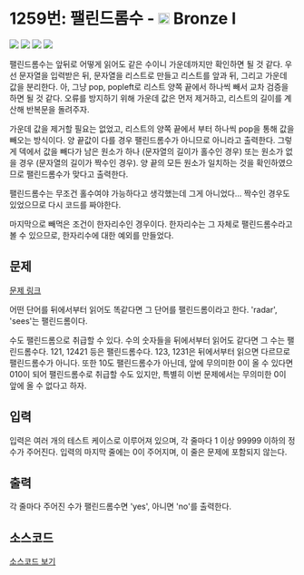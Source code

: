 # 1259번: 팰린드롬수 - <img src="https://static.solved.ac/tier_small/5.svg" style="height:20px" /> Bronze I

<!-- performance -->

![](https://img.shields.io/badge/Python-3670A0?style=flat-square&logo=python&logoColor=white) ![](https://img.shields.io/badge/BOJ-Passed-Success?style=flat-square) ![](https://img.shields.io/badge/Memory_Usage-34906KB-informational?style=flat-square) ![](https://img.shields.io/badge/Time_Spend-72ms-informational?style=flat-square)

팰린드롬수는 앞뒤로 어떻게 읽어도 같은 수이니 가운데까지만 확인하면 될 것 같다.
우선 문자열을 입력받은 뒤, 문자열을 리스트로 만들고 리스트를 앞과 뒤, 그리고 가운데 값을 분리한다.
아, 그냥 pop, popleft로 리스트 양쪽 끝에서 하나씩 빼서 교차 검증을 하면 될 것 같다.
오류를 방지하기 위해 가운데 값은 먼저 제거하고, 리스트의 길이를 계산해 반복문을 돌려주자.

가운데 값을 제거할 필요는 없었고, 리스트의 양쪽 끝에서 부터 하나씩 pop을 통해 값을 빼오는 방식이다.
양 끝값이 다를 경우 팰린드롬수가 아니므로 아니라고 출력한다.
그렇게 덱에서 값을 빼다가 남은 원소가 하나 (문자열의 길이가 홀수인 경우) 또는 원소가 없을 경우 (문자열의 길이가 짝수인 경우). 양 끝의 모든 원소가 일치하는 것을 확인하였으므로 팰린드롬수가 맞다고 출력한다.

팰린드롬수는 무조건 홀수여야 가능하다고 생각했는데 그게 아니었다...
짝수인 경우도 있었으므로 다시 코드를 짜야한다.

마지막으로 빼먹은 조건이 한자리수인 경우이다. 한자리수는 그 자체로 팰린드롬수라고 볼 수 있으므로, 한자리수에 대한 예외를 만들었다.

<!-- end -->

## 문제

[문제 링크](https://boj.kr/1259)


<p>어떤 단어를 뒤에서부터 읽어도 똑같다면 그 단어를 팰린드롬이라고 한다. 'radar', 'sees'는 팰린드롬이다.</p>

<p>수도 팰린드롬으로 취급할 수 있다. 수의 숫자들을 뒤에서부터 읽어도 같다면 그 수는 팰린드롬수다. 121, 12421 등은 팰린드롬수다. 123, 1231은 뒤에서부터 읽으면 다르므로 팰린드롬수가 아니다. 또한 10도 팰린드롬수가 아닌데, 앞에 무의미한 0이 올 수 있다면 010이 되어 팰린드롬수로 취급할 수도 있지만, 특별히 이번 문제에서는 무의미한 0이 앞에 올 수 없다고 하자.</p>



## 입력

입력은 여러 개의 테스트 케이스로 이루어져 있으며, 각 줄마다 1 이상 99999 이하의 정수가 주어진다. 입력의 마지막 줄에는 0이 주어지며, 이 줄은 문제에 포함되지 않는다.

## 출력

각 줄마다 주어진 수가 팰린드롬수면 'yes', 아니면 'no'를 출력한다.

## 소스코드

[소스코드 보기](팰린드롬수.py)

